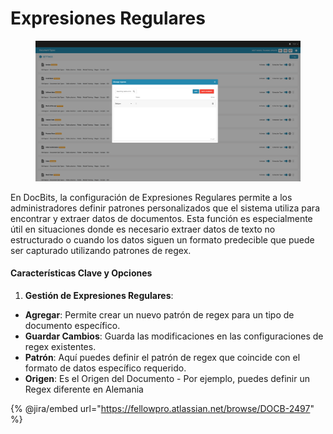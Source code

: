 # Expresiones Regulares

<figure><img src="../../../../.gitbook/assets/Bildschirmfoto 2024-05-08 um 09.38.59.png" alt=""><figcaption></figcaption></figure>

En DocBits, la configuración de Expresiones Regulares permite a los administradores definir patrones personalizados que el sistema utiliza para encontrar y extraer datos de documentos. Esta función es especialmente útil en situaciones donde es necesario extraer datos de texto no estructurado o cuando los datos siguen un formato predecible que puede ser capturado utilizando patrones de regex.

#### Características Clave y Opciones

1. **Gestión de Expresiones Regulares**:
* **Agregar**: Permite crear un nuevo patrón de regex para un tipo de documento específico.
* **Guardar Cambios**: Guarda las modificaciones en las configuraciones de regex existentes.
* **Patrón**: Aquí puedes definir el patrón de regex que coincide con el formato de datos específico requerido.
* **Origen**: Es el Origen del Documento - Por ejemplo, puedes definir un Regex diferente en Alemania

{% @jira/embed url="https://fellowpro.atlassian.net/browse/DOCB-2497" %}
